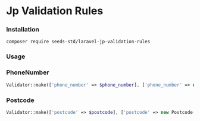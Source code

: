 # Jp Validation Rules

### Installation

```shell
composer require seeds-std/laravel-jp-validation-rules
```

### Usage

### PhoneNumber

```php
Validator::make(['phone_number' => $phone_number], ['phone_number' => new PhoneNumber($params)]);
```

### Postcode

```php
Validator::make(['postcode' => $postcode], ['postcode' => new Postcode()]);
```
